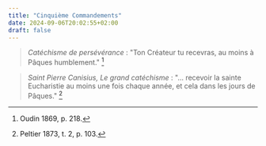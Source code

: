 ```yaml
---
title: "Cinquième Commandements"
date: 2024-09-06T20:02:55+02:00
draft: false
---
```



> *Catéchisme de persévérance* : "Ton Créateur tu recevras, au moins à Pâques humblement." [^1]

[^1]: Oudin 1869, p. 218.

> *Saint Pierre Canisius, Le grand catéchisme* : "... recevoir la sainte Eucharistie au moins une fois chaque année, et cela dans les jours de Pâques." [^2]

[^2]: Peltier 1873, t. 2, p. 103.

